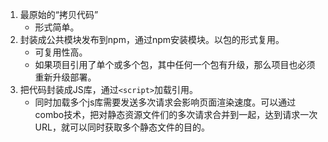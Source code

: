 1. 最原始的“拷贝代码”
	* 形式简单。
2. 封装成公共模块发布到npm，通过npm安装模块。以包的形式复用。
	* 可复用性高。
	* 如果项目引用了单个或多个包，其中任何一个包有升级，那么项目也必须重新升级部署。
3. 把代码封装成JS库，通过`<script>`加载引用。
	* 同时加载多个js库需要发送多次请求会影响页面渲染速度。可以通过combo技术，把对静态资源文件们的多次请求合并到一起，达到请求一次URL，就可以同时获取多个静态文件的目的。	